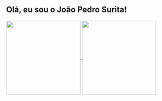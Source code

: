 ## Olá, eu sou o João Pedro Surita!
<a href="https://github.com/JoaoSurita/github-readme-stats">
  <img height=200 align="center" src="https://github-readme-stats.vercel.app/api?username=JoaoSurita" />
</a>
<a href="https://github.com/JoaoSurita/convoychat">
  <img height=200 align="center" src="https://github-readme-stats.vercel.app/api/top-langs?username=JoaoSurita&layout=compact&langs_count=8&card_width=320" />
</a>
